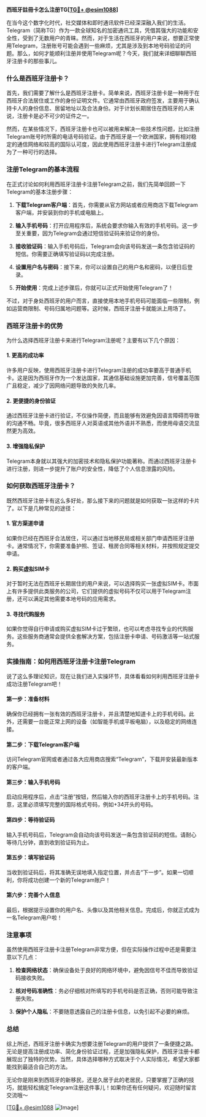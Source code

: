 **西班牙註冊卡怎么注册TG[[TG💪+ @esim1088](https://t.me/s/esim1088)]**

在当今这个数字化时代，社交媒体和即时通讯软件已经深深融入我们的生活。Telegram（简称TG）作为一款全球知名的加密通讯工具，凭借其强大的功能和安全性，受到了无数用户的青睐。然而，对于生活在西班牙的用户来说，想要正常使用Telegram，注册账号可能会遇到一些麻烦，尤其是涉及到本地号码验证的问题。那么，如何才能顺利注册并使用Telegram呢？今天，我们就来详细聊聊西班牙注册卡的那些事儿。

### 什么是西班牙注册卡？

首先，我们需要了解什么是西班牙注册卡。简单来说，西班牙注册卡是一种用于在西班牙合法居住或工作的身份证明文件。它通常由西班牙政府签发，主要用于确认持卡人的身份信息、居留地址以及合法身份。对于计划长期居住在西班牙的人来说，注册卡是必不可少的证件之一。

然而，在某些情况下，西班牙注册卡也可以被用来解决一些技术性问题，比如注册Telegram账号时所需的电话号码验证。由于西班牙是一个欧洲国家，拥有相对稳定的通信网络和较高的国际认可度，因此使用西班牙注册卡进行Telegram注册成为了一种可行的选择。

### 注册Telegram的基本流程

在正式讨论如何利用西班牙注册卡注册Telegram之前，我们先简单回顾一下Telegram的基本注册步骤：

1. **下载Telegram客户端**：首先，你需要从官方网站或者应用商店下载Telegram客户端，并安装到你的手机或电脑上。
   
2. **输入手机号码**：打开应用程序后，系统会要求你输入有效的手机号码。这一步至关重要，因为Telegram会通过短信验证码来验证你的身份。

3. **接收验证码**：输入手机号码后，Telegram会向该号码发送一条包含验证码的短信。你需要正确填写验证码以完成注册。

4. **设置用户名与密码**：接下来，你可以设置自己的用户名和密码，以便日后登录。

5. **开始使用**：完成上述步骤后，你就可以正式开始使用Telegram了！

不过，对于身处西班牙的用户而言，直接使用本地手机号码可能面临一些限制，例如运营商限制、号码归属地问题等。这时候，西班牙注册卡就能派上用场了。

### 西班牙注册卡的优势

为什么选择西班牙注册卡来进行Telegram注册呢？主要有以下几个原因：

#### 1. **更高的成功率**
   许多用户反映，使用西班牙注册卡进行Telegram注册的成功率要高于普通手机卡。这是因为西班牙作为一个发达国家，其通信基础设施更加完善，信号覆盖范围广且稳定，减少了因网络问题导致的失败几率。

#### 2. **更便捷的身份验证**
   通过西班牙注册卡进行验证，不仅操作简便，而且能够有效避免因语言障碍而导致的沟通不畅。毕竟，很多西班牙人对英语或其他外语并不熟悉，而使用母语交流显然更为高效。

#### 3. **增强隐私保护**
   Telegram本身就以其强大的加密技术和隐私保护功能著称。而通过西班牙注册卡进行注册，则进一步提升了账户的安全性，降低了个人信息泄露的风险。

### 如何获取西班牙注册卡？

既然西班牙注册卡有这么多好处，那么接下来的问题就是如何获取一张这样的卡片了。以下是几种常见的途径：

#### 1. **官方渠道申请**
   如果你已经在西班牙合法居住，可以通过当地移民局或相关部门申请西班牙注册卡。通常情况下，你需要准备护照、签证、租房合同等相关材料，并按照规定提交申请。

#### 2. **购买虚拟SIM卡**
   对于暂时无法在西班牙长期居住的用户来说，可以选择购买一张虚拟SIM卡。市面上有许多提供此类服务的公司，它们提供的虚拟号码不仅可以用于Telegram注册，还可以满足其他需要本地号码的应用需求。

#### 3. **寻找代购服务**
   如果你觉得自行申请或购买虚拟SIM卡过于繁琐，也可以考虑寻找专业的代购服务。这些服务商通常会提供全套解决方案，包括注册卡申请、号码激活等一站式服务。

### 实操指南：如何用西班牙注册卡注册Telegram

说了这么多理论知识，现在让我们进入实操环节，具体看看如何利用西班牙注册卡成功注册Telegram吧！

#### 第一步：准备材料
确保你已经拥有一张有效的西班牙注册卡，并且清楚地知道卡上的手机号码。此外，还需要一台能正常上网的设备（如智能手机或平板电脑），以及稳定的网络连接。

#### 第二步：下载Telegram客户端
访问Telegram官网或者通过各大应用商店搜索“Telegram”，下载并安装最新版本的客户端。

#### 第三步：输入手机号码
启动应用程序后，点击“注册”按钮，然后输入你的西班牙注册卡上的手机号码。注意，这里必须填写完整的国际格式号码，例如+34开头的号码。

#### 第四步：等待验证码
输入手机号码后，Telegram会自动向该号码发送一条包含验证码的短信。请耐心等待几分钟，直到收到验证码为止。

#### 第五步：填写验证码
当收到验证码后，将其准确无误地填入指定位置，并点击“下一步”。如果一切顺利，你将成功创建一个新的Telegram账户！

#### 第六步：完善个人信息
最后，根据提示设置你的用户名、头像以及其他相关信息。完成后，你就正式成为一名Telegram用户啦！

### 注意事项

虽然使用西班牙注册卡注册Telegram非常方便，但在实际操作过程中还是需要注意以下几点：

1. **检查网络状态**：确保设备处于良好的网络环境中，避免因信号不佳而导致验证码接收失败。
   
2. **核对号码准确性**：务必仔细核对所填写的手机号码是否正确，否则可能导致注册失败。

3. **保护个人隐私**：不要随意透露自己的注册卡信息，以免引起不必要的麻烦。

### 总结

综上所述，西班牙注册卡确实为想要注册Telegram的用户提供了一条便捷之路。无论是提高注册成功率、简化身份验证过程，还是加强隐私保护，西班牙注册卡都展现出了独特的优势。当然，具体选择哪种方式取决于个人实际情况，希望大家都能找到最适合自己的方法。

无论你是刚来到西班牙的新移民，还是久居于此的老居民，只要掌握了正确的技巧，就能轻松搞定Telegram注册这件事儿！如果你还有任何疑问，欢迎随时留言交流哦～ 

[[TG💪+ @esim1088](https://t.me/s/esim1088) ![Image](https://i.postimg.cc/4NQfJmqS/Snipaste-2025-05-13-00-14-12.png)]